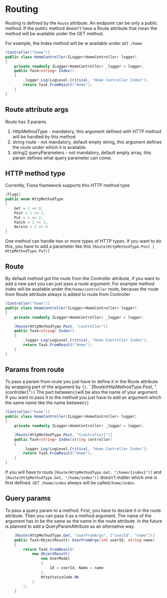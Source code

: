 # Routing

Routing is defined by the `Route` attribute. An endpoint can be only a public method. If the public method doesn't have a Route attribute that mean the method will be available under the GET method.

For example, the Index method will be w available under `GET /home`

```c#
[Controller("home")]
public class HomeController(ILogger<HomeController> logger)
{
    private readonly ILogger<HomeController> _logger = logger;
    public Task<string> Index()
    {
        _logger.Log(LogLevel.Critical, "Home Controller Index");
        return Task.FromResult("Home");
    }
}

```

## Route attribute args

Route has 3 params

1. HttpMethodType - mandatory, this argument defined with HTTP method will be handled by this method
1. string route - not mandatory, default empty string, this argument defines the route under which it is available.
1. string[] queryParameters - not mandatory, default empty array, this param defines what query parameter can come.

## HTTP method type

Currently, Fiona framework supports this HTTP method type

```C#
[Flags]
public enum HttpMethodType
{
    Get = 1 << 0,
    Post = 1 << 1,
    Put = 1 << 2,
    Patch = 1 << 3,
    Delete = 1 << 4
}
```

One method can handle two or more types of HTTP types. If you want to do this, you have to add a parameter like this
`[Route(HttpMethodType.Post | HttpMethodType.Put)]`

## Route

By default method got the route from the Controller attribute, if you want to add a new part you can just pass a route argument.
For example method index will be available under the`/home/controller` route, because the route from Route attribute always is added to route from Controller

```c#
[Controller("home")]
public class HomeController(ILogger<HomeController> logger)
{
    private readonly ILogger<HomeController> _logger = logger;

    [Route(HttpMethodType.Post, "controller")]
    public Task<string> Index()
    {
        _logger.Log(LogLevel.Critical, "Home Controller Index");
        return Task.FromResult("Home");
    }
}

```

## Params from route

To pass a param from route you just have to define it in the Route attribute by wrapping part of the argument by `{}`.
``[Route(HttpMethodType.Post, "{controller}"`)]`
The part between`{}`will be also the name of your argument. If you want to pass it to the method you just have to add an argument which the same name like the name between`{}`

```c#
[Controller("home")]
public class HomeController(ILogger<HomeController> logger)
{
    private readonly ILogger<HomeController> _logger = logger;

    [Route(HttpMethodType.Post, "{controller}")]
    public Task<string> Index(string controller)
    {
        _logger.Log(LogLevel.Critical, "Home Controller Index");
        return Task.FromResult("Home");
    }
}

```

If you will have to route `[Route(HttpMethodType.Get, "/home/{index}")]` and `[Route(HttpMethodType.Get, "/home/index")]` doesn't matter which one is first defined. `GET /home/index` always will be called`/home/index`.

## Query params

To pass a query param to a method. First, you have to declare it in the route attribute. Then you can pass it as a method argument. The name of the argument has to be the same as the name in the route attribute.
In the future is planned to add a QueryParamAttribute as an alternative way.

```c#
    [Route(HttpMethodType.Get, "userFromArgs", ["userId", "name"])]
    public Task<ObjectResult> UserFromArgs(int userId, string name)
    {
        return Task.FromResult(
            new ObjectResult(
                new UserModel
                {
                    Id = userId, Name = name
                },
                HttpStatusCode.OK
            )
        );
    }
```
